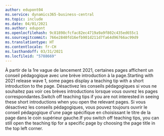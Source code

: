 ```yaml
---
author: edupont04
ms.service: dynamics365-business-central
ms.topic: include
ms.date: 04/01/2021
ms.author: edupont
ms.openlocfilehash: 9c81898cfcfac82ec4719a9a9f802c435ed655c1
ms.sourcegitcommit: 766e2840fd16efb901d211d7fa64d96766ac99d9
ms.translationtype: HT
ms.contentlocale: fr-CH
ms.lasthandoff: 03/31/2021
ms.locfileid: "5788669"
---
```

<span data-ttu-id="6e8e1-101">À partir de la 1re vague de lancement 2021, certaines pages affichent un conseil pédagogique avec une brève introduction à la page.</span><span class="sxs-lookup"><span data-stu-id="6e8e1-101">Starting with 2021 release wave 1, some pages display a teaching tip with a short introduction to the page.</span></span> <span data-ttu-id="6e8e1-102">Désactivez les conseils pédagogiques si vous ne souhaitez pas voir ces brèves introductions lorsque vous ouvrez les pages correspondantes.</span><span class="sxs-lookup"><span data-stu-id="6e8e1-102">Switch off teaching tips if you are not interested in seeing these short introductions when you open the relevant pages.</span></span> <span data-ttu-id="6e8e1-103">Si vous désactivez les conseils pédagogiques, vous pouvez toujours ouvrir le conseil pédagogique d'une page spécifique en choisissant le titre de la page dans le coin supérieur gauche.</span><span class="sxs-lookup"><span data-stu-id="6e8e1-103">If you switch off teaching tips, you can still open the teaching tip for a specific page by choosing the page title in the top left corner.</span></span>  
